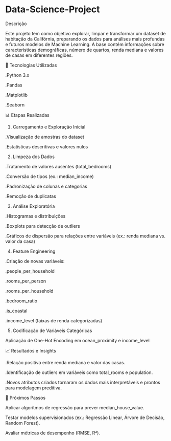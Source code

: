 # Data-Science-Project

Descrição

Este projeto tem como objetivo explorar, limpar e transformar um dataset de habitação da Califórnia, preparando os dados para análises mais profundas e futuros modelos de Machine Learning.
A base contém informações sobre características demográficas, número de quartos, renda mediana e valores de casas em diferentes regiões.

🔧 Tecnologias Utilizadas

  .Python 3.x

  .Pandas

  .Matplotlib

  .Seaborn

📊 Etapas Realizadas

1) Carregamento e Exploração Inicial

  .Visualização de amostras do dataset

  .Estatísticas descritivas e valores nulos

2) Limpeza dos Dados

  .Tratamento de valores ausentes (total_bedrooms)

  .Conversão de tipos (ex.: median_income)

  .Padronização de colunas e categorias

  .Remoção de duplicatas

3) Análise Exploratória

  .Histogramas e distribuições

  .Boxplots para detecção de outliers

  .Gráficos de dispersão para relações entre variáveis
(ex.: renda mediana vs. valor da casa)

4) Feature Engineering

  .Criação de novas variáveis:

  .people_per_household

  .rooms_per_person

  .rooms_per_household

  .bedroom_ratio

  .is_coastal

  .income_level (faixas de renda categorizadas)

5) Codificação de Variáveis Categóricas

Aplicação de One-Hot Encoding em ocean_proximity e income_level

📈 Resultados e Insights

  .Relação positiva entre renda mediana e valor das casas.

  .Identificação de outliers em variáveis como total_rooms e population.

  .Novos atributos criados tornaram os dados mais interpretáveis e prontos para modelagem preditiva.

🚀 Próximos Passos

Aplicar algoritmos de regressão para prever median_house_value.

Testar modelos supervisionados (ex.: Regressão Linear, Árvore de Decisão, Random Forest).

Avaliar métricas de desempenho (RMSE, R²).
